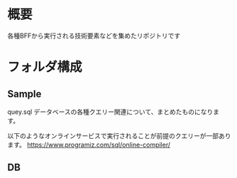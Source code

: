 # 概要

各種BFFから実行される技術要素などを集めたリポジトリです



# フォルダ構成


## Sample
quey.sql データベースの各種クエリー関連について、まとめたものになります。

以下のようなオンラインサービスで実行されることが前提のクエリーが一部あります。
https://www.programiz.com/sql/online-compiler/



## DB

